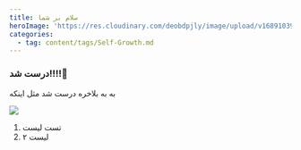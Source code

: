 ```yaml
---
title: سلام بر شما
heroImage: 'https://res.cloudinary.com/deobdpjly/image/upload/v1689103940/cld-sample-4.jpg'
categories:
  - tag: content/tags/Self-Growth.md
---
```


### درست شد!!!!🙌

به به بلاخره درست شد مثل اینکه

![](https://res.cloudinary.com/deobdpjly/image/upload/v1689103939/cld-sample.jpg)

1. تست لیست
2. لیست ۲
